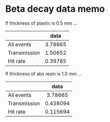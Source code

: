 # Beta decay data memo

If thickness of plastic is 0.5 mm ...

|              | **data** |
| :----------- | :------: |
| All events   |  3.78665 |
| Transmission |  1.50652 |
| Hit rate     |  0.39785 |

If thickness of abs resin is 1.0 mm ...

|              | **data** |
| :----------- | :------: |
| All events   |  3.78665 |
| Transmission |  0.438094 |
| Hit rate     |  0.115694 |

